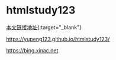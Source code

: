 # htmlstudy123

[本文链接地址](https://yupeng123.github.io/htmlstudy123/){:target="_blank"}

<https://yupeng123.github.io/htmlstudy123/>

<a href="https://bing.xinac.net" target="_blank">https://bing.xinac.net</a>
